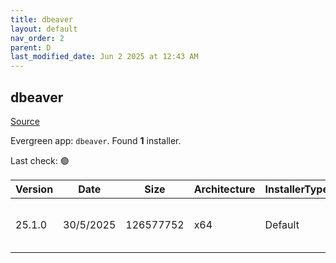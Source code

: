 ```yaml
---
title: dbeaver
layout: default
nav_order: 2
parent: D
last_modified_date: Jun 2 2025 at 12:43 AM
---
```


## dbeaver

[Source](https://github.com/dbeaver/dbeaver)

Evergreen app: `dbeaver`. Found **1** installer.

Last check: 🟢

| Version | Date      | Size      | Architecture | InstallerType | Type | URI                                                                                                                                                                                              |
| ------- | --------- | --------- | ------------ | ------------- | ---- | ------------------------------------------------------------------------------------------------------------------------------------------------------------------------------------------------ |
| 25.1.0  | 30/5/2025 | 126577752 | x64          | Default       | exe  | [https://github.com/dbeaver/dbeaver/releases/download/25.1.0/dbeaver-ce-25.1.0-x86_64-setup.exe](https://github.com/dbeaver/dbeaver/releases/download/25.1.0/dbeaver-ce-25.1.0-x86_64-setup.exe) |
